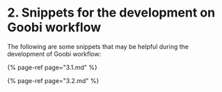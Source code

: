 # 2. Snippets for the development on Goobi workflow

The following are some snippets that may be helpful during the development of Goobi workflow:

{% page-ref page="3.1.md" %}

{% page-ref page="3.2.md" %}
